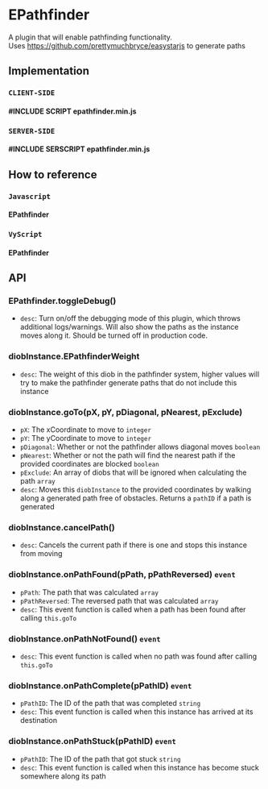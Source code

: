 # EPathfinder
A plugin that will enable pathfinding functionality.  
Uses https://github.com/prettymuchbryce/easystarjs to generate paths    

## Implementation 

### `CLIENT-SIDE`  
#### #INCLUDE SCRIPT epathfinder.min.js  
### `SERVER-SIDE` 
#### #INCLUDE SERSCRIPT epathfinder.min.js  

## How to reference  
### `Javascript`
#### EPathfinder  
  
### `VyScript`  
#### EPathfinder

## API   

###  EPathfinder.toggleDebug()
   - `desc`: Turn on/off the debugging mode of this plugin, which throws additional logs/warnings. Will also show the paths as the instance moves along it. Should be turned off in production code.  

###  diobInstance.EPathfinderWeight   
   - `desc`: The weight of this diob in the pathfinder system, higher values will try to make the pathfinder generate paths that do not include this instance  

###  diobInstance.goTo(pX, pY, pDiagonal, pNearest, pExclude)  
   - `pX`: The xCoordinate to move to `integer`  
   - `pY`: The yCoordinate to move to `integer`  
   - `pDiagonal`: Whether or not the pathfinder allows diagonal moves `boolean`  
   - `pNearest`: Whether or not the path will find the nearest path if the provided coordinates are blocked `boolean`  
   - `pExclude`: An array of diobs that will be ignored when calculating the path `array`  
   - `desc`: Moves this `diobInstance` to the provided coordinates by walking along a generated path free of obstacles. Returns a `pathID` if a path is generated  

###  diobInstance.cancelPath()  
   - `desc`: Cancels the current path if there is one and stops this instance from moving    

###  diobInstance.onPathFound(pPath, pPathReversed) `event`  
   - `pPath`: The path that was calculated `array` 
   - `pPathReversed`: The reversed path that was calculated `array`  
   - `desc`: This event function is called when a path has been found after calling `this.goTo`    

###  diobInstance.onPathNotFound() `event`  
   - `desc`: This event function is called when no path was found after calling `this.goTo`    

###  diobInstance.onPathComplete(pPathID) `event`  
   - `pPathID`: The ID of the path that was completed `string`  
   - `desc`: This event function is called when this instance has arrived at its destination  

###  diobInstance.onPathStuck(pPathID) `event`  
   - `pPathID`: The ID of the path that got stuck `string`
   - `desc`: This event function is called when this instance has become stuck somewhere along its path  
